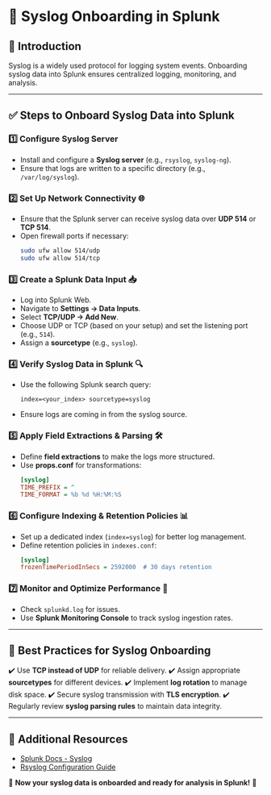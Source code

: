 # 📡 Syslog Onboarding in Splunk

## 🔹 Introduction
Syslog is a widely used protocol for logging system events. Onboarding syslog data into Splunk ensures centralized logging, monitoring, and analysis.

---

## ✅ Steps to Onboard Syslog Data into Splunk

### 1️⃣ **Configure Syslog Server**
- Install and configure a **Syslog server** (e.g., `rsyslog`, `syslog-ng`).
- Ensure that logs are written to a specific directory (e.g., `/var/log/syslog`).

### 2️⃣ **Set Up Network Connectivity** 🌐
- Ensure that the Splunk server can receive syslog data over **UDP 514** or **TCP 514**.
- Open firewall ports if necessary:
  ```bash
  sudo ufw allow 514/udp
  sudo ufw allow 514/tcp
  ```

### 3️⃣ **Create a Splunk Data Input** 📥
- Log into Splunk Web.
- Navigate to **Settings → Data Inputs**.
- Select **TCP/UDP → Add New**.
- Choose UDP or TCP (based on your setup) and set the listening port (e.g., `514`).
- Assign a **sourcetype** (e.g., `syslog`).

### 4️⃣ **Verify Syslog Data in Splunk** 🔍
- Use the following Splunk search query:
  ```spl
  index=<your_index> sourcetype=syslog
  ```
- Ensure logs are coming in from the syslog source.

### 5️⃣ **Apply Field Extractions & Parsing** 🛠️
- Define **field extractions** to make the logs more structured.
- Use **props.conf** for transformations:
  ```ini
  [syslog]
  TIME_PREFIX = ^
  TIME_FORMAT = %b %d %H:%M:%S
  ```

### 6️⃣ **Configure Indexing & Retention Policies** 📊
- Set up a dedicated index (`index=syslog`) for better log management.
- Define retention policies in `indexes.conf`:
  ```ini
  [syslog]
  frozenTimePeriodInSecs = 2592000  # 30 days retention
  ```

### 7️⃣ **Monitor and Optimize Performance** 🚀
- Check `splunkd.log` for issues.
- Use **Splunk Monitoring Console** to track syslog ingestion rates.

---

## 🎯 Best Practices for Syslog Onboarding
✔️ Use **TCP instead of UDP** for reliable delivery.
✔️ Assign appropriate **sourcetypes** for different devices.
✔️ Implement **log rotation** to manage disk space.
✔️ Secure syslog transmission with **TLS encryption**.
✔️ Regularly review **syslog parsing rules** to maintain data integrity.

---

## 🔗 Additional Resources
- [Splunk Docs - Syslog](https://docs.splunk.com/Documentation/Splunk/latest/Admin/Monitornetworkports)
- [Rsyslog Configuration Guide](https://www.rsyslog.com/doc/)

🚀 **Now your syslog data is onboarded and ready for analysis in Splunk!** 🎉


